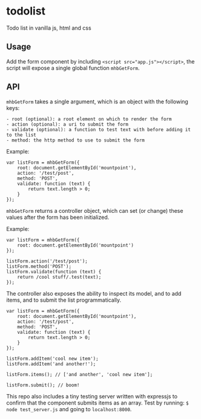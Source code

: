 todolist
========

Todo list in vanilla js, html and css

Usage
-----

Add the form component by including `<script src="app.js"></script>`, the script will expose a single global function `mhbGetForm`.

API
---

`mhbGetForm` takes a single argument, which is an object with the following keys:

	- root (optional): a root element on which to render the form
	- action (optional): a uri to submit the form
	- validate (optional): a function to test text with before adding it to the list
	- method: the http method to use to submit the form

Example:

	var listForm = mhbGetForm({
		root: document.getElementById('mountpoint'),
		action: '/test/post',
		method: 'POST',
		validate: function (text) {
			return text.length > 0;
		}
	});


`mhbGetForm` returns a controller object, which can set (or change) these values after the form has been initialized.

Example:

	var listForm = mhbGetForm({
		root: document.getElementById('mountpoint')
	});

	listForm.action('/test/post');
	listForm.method('POST');
	listForm.validate(function (text) {
		return /cool stuff/.test(text);
	});


The controller also exposes the ability to inspect its model, and to add items, and to submit the list programmatically.

	var listForm = mhbGetForm({
		root: document.getElementById('mountpoint'),
		action: '/test/post',
		method: 'POST',
		validate: function (text) {
			return text.length > 0;
		}
	});

	listForm.addItem('cool new item');
	listForm.addItem('and another!');

	listForm.items(); // ['and another', 'cool new item'];

	listForm.submit(); // boom!


This repo also includes a tiny testing server written with expressjs to confirm that the component submits items as an array. Test by running: `$ node test_server.js` and going to `localhost:8000`.
